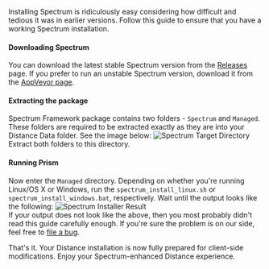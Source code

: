 Installing Spectrum is ridiculously easy considering how difficult and tedious it was in earlier versions. Follow this guide to ensure that you have a working Spectrum installation.

#### Downloading Spectrum
You can download the latest stable Spectrum version from the [Releases](https://github.com/Ciastex/Spectrum/releases) page. If you prefer to run an unstable Spectrum version, download it from the [AppVeyor page](https://ci.appveyor.com/project/Ciastex/spectrum/build/artifacts).

#### Extracting the package
Spectrum Framework package contains two folders - `Spectrum` and `Managed`. These folders are required to be extracted exactly as they are into your Distance Data folder. See the image below:
![Spectrum Target Directory](http://img.imgland.net/QWL1Lma.png)
Extract both folders to this directory.

#### Running Prism
Now enter the `Managed` directory. Depending on whether you're running Linux/OS X or Windows, run the `spectrum_install_linux.sh` or `spectrum_install_windows.bat`, respectively. Wait until the output looks like the following:
![Spectrum Installer Result](http://img02.imgland.net/wFt6DxK.png)  
If your output does not look like the above, then you most probably didn't read this guide carefully enough. If you're sure the problem is on our side, feel free to [file a bug](https://github.com/Ciastex/Spectrum/issues).

That's it. Your Distance installation is now fully prepared for client-side modifications. Enjoy your Spectrum-enhanced Distance experience.
